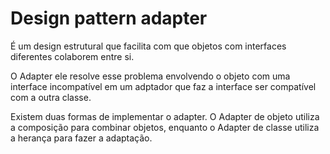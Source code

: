 # Design pattern adapter

É um design estrutural que facilita com que objetos com interfaces diferentes colaborem entre si.

O Adapter ele resolve esse problema envolvendo o objeto com uma interface incompatível em um
adptador que faz a interface ser compatível com a outra classe.

Existem duas formas de implementar o adapter. O Adapter de objeto utiliza a composição para combinar objetos, enquanto o Adapter de classe utiliza a herança para fazer a adaptação.

